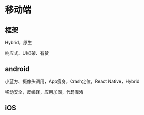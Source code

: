 # 移动端

## 框架

Hybrid，原生

响应式、UI框架、有赞

## android

小蓝方、摄像头调用，App瘦身，Crash定位，React Native，Hybrid

移动安全，反编译，应用加固，代码混淆

## iOS

